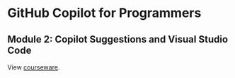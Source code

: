 # GitHub Copilot for Programmers
## Module 2: Copilot Suggestions and Visual Studio Code

View [courseware](../README.md#module-2-copilot-suggestions-and-visual-studio-code).